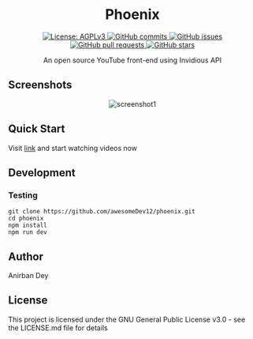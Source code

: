 <h1 align="center"> Phoenix </h1>

<p align="center">
  <a href="https://www.gnu.org/licenses/agpl-3.0.en.html">
    <img alt="License: AGPLv3" src="https://shields.io/badge/License-AGPL%20v3-blue.svg">
  </a>
  <a href="https://github.com/awesomeDev12/phoenix/commits/master">
    <img alt="GitHub commits" src="https://img.shields.io/github/commit-activity/y/awesomeDev12/phoenix?color=red&label=commits">
  </a>
  <a href="https://github.com/awesomeDev12/phoenix/issues">
    <img alt="GitHub issues" src="https://img.shields.io/github/issues/awesomeDev12/phoenix?color=important">
  </a>
  <a href="https://github.com/awesomeDev12/phoenix/pulls">
    <img alt="GitHub pull requests" src="https://img.shields.io/github/issues-pr/awesomeDev12/phoenix?color=blueviolet">
  </a>
  <a href="https://github.com/awesomeDev12/phoenix/stargazers">
    <img alt="GitHub stars" src="https://img.shields.io/github/stars/awesomeDev12/phoenix?style=social">
  </a>
</p>
 
<p align="center">
An open source YouTube front-end using Invidious API
</p>

## Screenshots
<div align="center" style=""> 

  <img alt="screenshot1" style="max-width:40vw;" src="https://awesomedev12.github.io/assets/phoenix/screenshots/screenshot1.png">

</div>

## Quick Start
Visit 
<a href="https://awesomedev12.github.io/phoenix/">link</a>
and start watching videos now

## Development

### Testing

```
git clone https://github.com/awesomeDev12/phoenix.git
cd phoenix
npm install
npm run dev
```


## Author

<a href = "https://awesomedev12.github.io/site" style="text-decoration: none; color: inherit;">Anirban Dey</a>

## License

This project is licensed under the GNU General Public License v3.0 - see the LICENSE.md file for details
